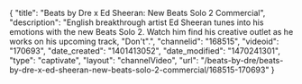 {
    "title": "Beats by Dre x Ed Sheeran: New Beats Solo 2 Commercial",
    "description": "English breakthrough artist Ed Sheeran tunes into his emotions with the new Beats Solo 2. Watch him find his creative outlet as he works on his upcoming track, \"Don't\".",
    "channelid": "168515",
    "videoid": "170693",
    "date_created": "1401413052",
    "date_modified": "1470241301",
    "type": "captivate",
    "layout": "channelVideo",
    "url": "\/beats-by-dre\/beats-by-dre-x-ed-sheeran-new-beats-solo-2-commercial\/168515-170693"
}